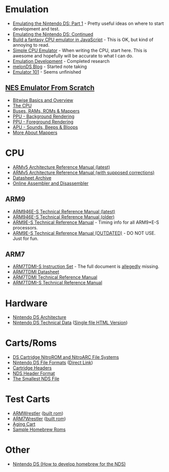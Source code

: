 # Emulation
- [Emulating the Nintendo DS: Part 1](https://shonumi.github.io/articles/art3.html) - Pretty useful ideas on where to start development and test.
- [Emulating the Nintendo DS: Continued](https://shonumi.github.io/blog/nds_rolling.html)
- [Build a fantasy CPU emulator in JavaScript](https://codeguppy.com/blog/fantasy-cpu-emulator/index.html) - This is OK, but kind of annoying to read.
- [Simple CPU Emulator](https://github.com/michidk/simple-cpu-emulator) - When writing the CPU, start here. This is awesome and hopefully will be accurate to what I can do.
- [Emulation Development](https://emudev.org/system_resources) - Completed research
- [melonDS Blog](https://melonds.kuribo64.net/) - Started note taking
- [Emulator 101](http://emulator101.com/) - Seems unfinished

## [NES Emulator From Scratch](https://www.youtube.com/playlist?list=PLrOv9FMX8xJHqMvSGB_9G9nZZ_4IgteYf)
- [Bitwise Basics and Overview](https://www.youtube.com/watch?v=F8kx56OZQhg)
- [The CPU](https://www.youtube.com/watch?v=8XmxKPJDGU0)
- [Buses, RAMs, ROMs & Mappers](https://www.youtube.com/watch?v=xdzOvpYPmGE)
- [PPU - Background Rendering](https://www.youtube.com/watch?v=-THeUXqR3zY)
- [PPU - Foreground Rendering](https://www.youtube.com/watch?v=cksywUTZxlY)
- [APU - Sounds, Beeps & Bloops](https://www.youtube.com/watch?v=72dI7dB3ZvQ)
- [More About Mappers](https://www.youtube.com/watch?v=AAcEk5pWXPY)

# CPU
- [ARMv5 Architecture Reference Manual (latest)](https://developer.arm.com/documentation/ddi0100/latest/)
- [ARMv5 Architecture Reference Manual (with supposed corrections)](https://cdn.discordapp.com/attachments/667132407262216272/733255145495986246/ARMv5TE_reference_manual.pdf)
- [Datasheet Archive](https://www.datasheetarchive.com/)
- [Online Assembler and Disassembler](https://shell-storm.org/online/Online-Assembler-and-Disassembler/)

## ARM9
- [ARM946E-S Technical Reference Manual (latest)](https://datasheetspdf.com/pdf-file/547341/ARM/ARM946E-S/1)
- [ARM946E-S Technical Reference Manual (older)](https://documentation-service.arm.com/static/5f032835cafe527e86f5b8ad)
- [ARM9E-S Technical Reference Manual](https://documentation-service.arm.com/static/5e8e2f18fd977155116a77fb) - Timing info for all ARM9*E-S processors.
- [ARM9E-S Technical Reference Manual (OUTDATED)](https://www.cs.cornell.edu/courses/cs414/2001FA/arm.pdf) - DO NOT USE. Just for fun.

## ARM7
- [ARM7TDMI-S Instruction Set](https://vision.gel.ulaval.ca/~jflalonde/cours/1001/h17/docs/arm-instructionset.pdf) - The full document is [allegedly](https://emudev.org/system_resources#arm) missing.
- [ARM7TDMI Datasheet](https://www.dwedit.org/files/ARM7TDMI.pdf)
- [ARM7TDMI Technical Reference Manual](https://documentation-service.arm.com/static/5f4786a179ff4c392c0ff819)
- [ARM7TDMI-S Technical Reference Manual](https://documentation-service.arm.com/static/5e8e13a9fd977155116a3368)

# Hardware
- [Nintendo DS Architecture](https://www.copetti.org/writings/consoles/nintendo-ds/)
- [Nintendo DS Technical Data](http://problemkaputt.de/gbatek-contents.htm) ([Single file HTML Version](http://problemkaputt.de/gbatek.htm))

# Carts/Roms
- [DS Cartridge NitroROM and NitroARC File Systems](http://problemkaputt.de/gbatek-ds-cartridge-nitrorom-and-nitroarc-file-systems.htm)
- [Nintendo DS File Formats](https://www.romhacking.net/documents/469) ([Direct Link](https://s3-external-1.amazonaws.com/romhacking-hacks/documents/%5B469%5Dnds_formats.htm))
- [Cartridge Headers](http://dsibrew.org/wiki/DSi_cartridge_header)
- [NDS Header Format](https://web.archive.org/web/20120404151617/http://www.bottledlight.com/ds/index.php/FileFormats/NDSFormat)
- [The Smallest NDS File](https://imrannazar.com/The-Smallest-NDS-File)

# Test Carts
- [ARMWrestler](https://github.com/mic-/armwrestler) ([built rom](https://cdn.discordapp.com/attachments/667132407262216272/732206968252661800/armwrestler.nds))
- [ARM7Wrestler](https://github.com/Arisotura/arm7wrestler) ([built rom](https://cdn.discordapp.com/attachments/667132407262216272/732206999890165780/arm7wrestler.nds))
- [Aging Cart](https://tcrf.net/Aging_Card_NTR)
- [Sample Homebrew Roms](https://github.com/devkitPro/nds-examples)

# Other
- [Nintendo DS (How to develop homebrew for the NDS)](https://wiki.freepascal.org/Nintendo_DS)
